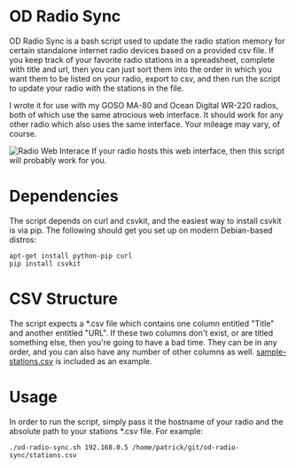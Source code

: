 # OD Radio Sync
OD Radio Sync is a bash script used to update the radio station memory for certain standalone internet radio devices based on a provided csv file.  If you keep track of your favorite radio stations in a spreadsheet, complete with title and url, then you can just sort them into the order in which you want them to be listed on your radio, export to csv, and then run the script to update your radio with the stations in the file.

I wrote it for use with my GOSO MA-80 and Ocean Digital WR-220 radios, both of which use the same atrocious web interface.  It should work for any other radio which also uses the same interface.  Your mileage may vary, of course.

![Radio Web Interace](/path/to/img.jpg)
If your radio hosts this web interface, then this script will probably work for you.

# Dependencies
The script depends on curl and csvkit, and the easiest way to install csvkit is via pip.  The following should get you set up on modern Debian-based distros:
```console
apt-get install python-pip curl
pip install csvkit
```
# CSV Structure
The script expects a *.csv file which contains one column entitled "Title" and another entitled "URL".  If these two columns don't exist, or are titled something else, then you're going to have a bad time.  They can be in any order, and you can also have any number of other columns as well.  [sample-stations.csv](sample-stations.csv) is included as an example.
# Usage
In order to run the script, simply pass it the hostname of your radio and the absolute path to your stations *.csv file.  For example:
```console
./od-radio-sync.sh 192.168.0.5 /home/patrick/git/od-radio-sync/stations.csv
```